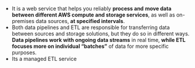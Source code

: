 - It is a web service that helps you reliably **process and** **move data between different AWS compute and storage services**, as well as on-premises data sources, **at specified intervals**.
- Both data pipelines and ETL are responsible for transferring data between sources and storage solutions, but they do so in different ways. **Data pipelines work with ongoing data streams** in real time, **while ETL focuses more on individual “batches”** of data for more specific purposes.
- Its a managed ETL service